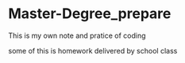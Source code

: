 # Master-Degree_prepare

This is my own note and pratice of coding

some of this is homework delivered by school class
